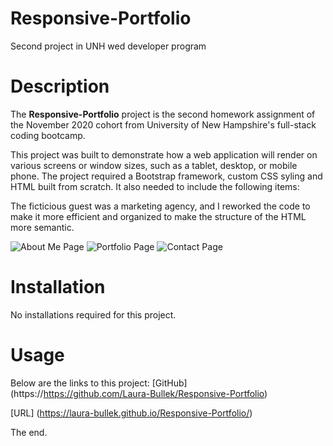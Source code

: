# Responsive-Portfolio
Second project in UNH wed developer program

# Description
The **Responsive-Portfolio** project is the second homework assignment of the November 2020 cohort from University of New Hampshire's full-stack coding bootcamp. 

This project was built to demonstrate how a web application will render on various screens or window sizes, such as a tablet, desktop, or mobile phone. The project required a Bootstrap framework, custom CSS syling and HTML built from scratch. It also needed to include the following items:


The ficticious guest was a marketing agency, and I reworked the code to make it more efficient and organized to make the structure of the HTML more semantic.

![About Me Page](https://i.postimg.cc/MGRyqFN4/About-Me-png.png)
![Portfolio Page](https://i.postimg.cc/WztzbDt3/screencapture-laura-bullek-github-io-Responsive-Portfolio-portfolio-html-2020-12-20-19-49-58.png)
![Contact Page](https://i.postimg.cc/Kcs4p5sg/screencapture-laura-bullek-github-io-Responsive-Portfolio-contact-html-2020-12-20-19-50-54.png)

# Installation
No installations required for this project.

# Usage
Below are the links to this project:
[GitHub] (https://https://github.com/Laura-Bullek/Responsive-Portfolio)

[URL] (https://laura-bullek.github.io/Responsive-Portfolio/)

The end. 